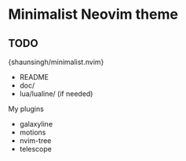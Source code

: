 # Minimalist Neovim theme

## TODO

{shaunsingh/minimalist.nvim}
- README
- doc/
- lua/lualine/ (if needed)

My plugins
- galaxyline
- motions
- nvim-tree
- telescope
